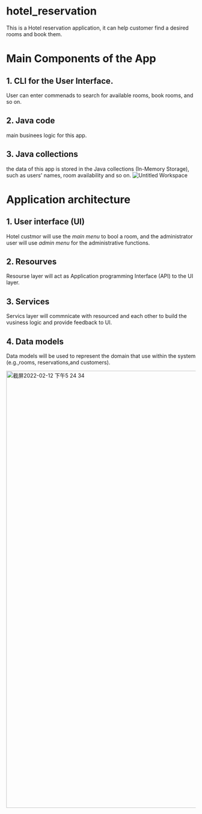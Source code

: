 # hotel_reservation
This is a Hotel reservation application, it can help customer find a desired rooms and book them. 



# Main Components of the App
## 1. CLI for the User Interface. 
User can enter commenads to search for available rooms, book rooms, and so on.
## 2. Java code
main businees logic for this app.
## 3. Java collections
the data of this app is stored in the Java collections (In-Memory Storage), such as users' names, room availability and so on.
![Untitled Workspace](https://user-images.githubusercontent.com/80197392/153729514-51142a9a-aa18-4275-b7ca-b36f626eb7ca.png)


# Application architecture
## 1. User interface (UI)
Hotel custmor will use the *main menu* to bool a room, and the administrator user will use *admin menu* for the administrative functions.
## 2. Resourves
Resourse layer will act as Application programming Interface (API) to the UI layer.
## 3. Services
Servics layer will commnicate with resourced and each other to build the vusiness logic and provide feedback to UI.
## 4. Data models
Data models will be used to represent the domain that use within the system (e.g.,rooms, reservations,and customers).

<img width="1159" alt="截屏2022-02-12 下午5 24 34" src="https://user-images.githubusercontent.com/80197392/153730465-9921d808-02a3-48af-a0aa-ca5173d4b74b.png">

